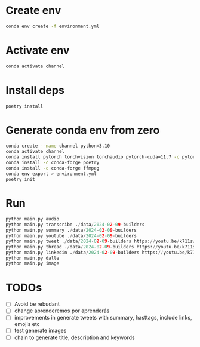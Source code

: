 # Create env

```sh
conda env create -f environment.yml
```

# Activate env

```sh
conda activate channel
```

# Install deps

```sh
poetry install
```

# Generate conda env from zero
```sh
conda create --name channel python=3.10
conda activate channel
conda install pytorch torchvision torchaudio pytorch-cuda=11.7 -c pytorch -c nvidia
conda install -c conda-forge poetry
conda install -c conda-forge ffmpeg
conda env export > environment.yml
poetry init
```

# Run
```py
python main.py audio
python main.py transcribe ./data/2024-02-09-builders
python main.py summary ./data/2024-02-09-builders
python main.py youtube ./data/2024-02-09-builders
python main.py tweet ./data/2024-02-09-builders https://youtu.be/k711swbVBr4 "Angular Devs"
python main.py thread ./data/2024-02-09-builders https://youtu.be/k711swbVBr4 "Angular Devs"
python main.py linkedin ./data/2024-02-09-builders https://youtu.be/k711swbVBr4 "Angular Devs"
python main.py dalle
python main.py image
``` 

# TODOs

- [ ] Avoid be rebudant
- [ ] change aprenderemos por aprenderás
- [ ] improvements in generate tweets with summary, hasttags, include links, emojis etc
- [ ] test generate images
- [ ] chain to generate title, description and keywords